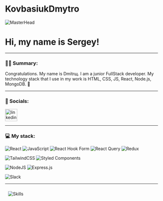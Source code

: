 # KovbasiukDmytro
![MasterHead](https://media3.giphy.com/media/v1.Y2lkPTc5MGI3NjExZnIzbXVpNGR4YmcwMjNyMjk4Y2xwZmM0a2JrOWZmaHk2a214Nms0byZlcD12MV9pbnRlcm5hbF9naWZfYnlfaWQmY3Q9Zw/qgQUggAC3Pfv687qPC/giphy.gif)

# Hi, my name is Sergey!

---

### :man_technologist: Summary:


Congratulations. My name is Dmitrщ. I am a junior FullStack developer. My technology stack that I use in my work is HTML, CSS, JS, React, Node.js, MongoDB. 🌟



---

### 🤝 Socials:

  <div id="badges">
    <a href="https://www.linkedin.com/in/dmytro-kovbasiuk-b473002b9" target="_blank">
      <img src="https://cdn-icons-png.flaticon.com/512/2504/2504799.png" width="40" height="40" alt="linkedin" />
    </a>

  </div>

---

### 💻 My stack:

![React](https://img.shields.io/badge/react-%2320232a.svg?style=for-the-badge&logo=react&logoColor=%2361DAFB)
![JavaScript](https://img.shields.io/badge/javascript-%23323330.svg?style=for-the-badge&logo=javascript&logoColor=%23F7DF1E)
![React Hook Form](https://img.shields.io/badge/React%20Hook%20Form-%23EC5990.svg?style=for-the-badge&logo=reacthookform&logoColor=white)
![React Query](https://img.shields.io/badge/-React%20Query-FF4154?style=for-the-badge&logo=react%20query&logoColor=white)
![Redux](https://img.shields.io/badge/redux-%23593d88.svg?style=for-the-badge&logo=redux&logoColor=white)


![TailwindCSS](https://img.shields.io/badge/tailwindcss-%2338B2AC.svg?style=for-the-badge&logo=tailwind-css&logoColor=white)
![Styled Components](https://img.shields.io/badge/styled--components-DB7093?style=for-the-badge&logo=styled-components&logoColor=white)




![NodeJS](https://img.shields.io/badge/node.js-6DA55F?style=for-the-badge&logo=node.js&logoColor=white)
![Express.js](https://img.shields.io/badge/express.js-%23404d59.svg?style=for-the-badge&logo=express&logoColor=%2361DAFB)


![Slack](https://img.shields.io/badge/Slack-4A154B?style=for-the-badge&logo=slack&logoColor=white)


---

<img style="margin: 10px" src="https://images.squarespace-cdn.com/content/v1/64c911ae7388967e1679a000/4588e0ef-db34-4a80-895a-1fb0eb2e8e77/8e8e8bf3-9f3c-4b5b-9045-5ebb945e8aea.png=" alt="Skills" />
